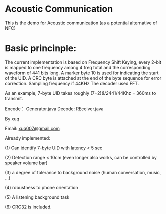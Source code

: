Acoustic Communication
========
This is the demo for Acoustic communication (as a potential alternative of NFC)


<h1>Basic princinple:</h1>
The current implementation is based on Frequency Shift Keying, every 2-bit is mapped to one frequency 
among 4 freq total and the corresponding waveform of 441 bits long. A marker byte 10 is used for indicating
the start of the UID. A CRC byte is attached at the end of the byte sequence for error correction. 
Sampling frequency if 44KHz The decoder used FFT. 


As an example, 7-byte UID takes roughly (7+2)*8/2*441/44Khz = 360ms to transmit. 


Encode： Generator.java
Decode: REceiver.java


By xuq

Email: xuq007@gmail.com

Already implemented:

(1) Can identify 7-byte UID with latency < 5 sec 

(2) Detection range < 10cm (even longer also works, can be controlled by speaker volume bar)

(3) a degree of tolerance to background noise (human conversation, music, …)

(4) robustness to phone orientation

(5) A listening background task

(6) CRC32 is included.
